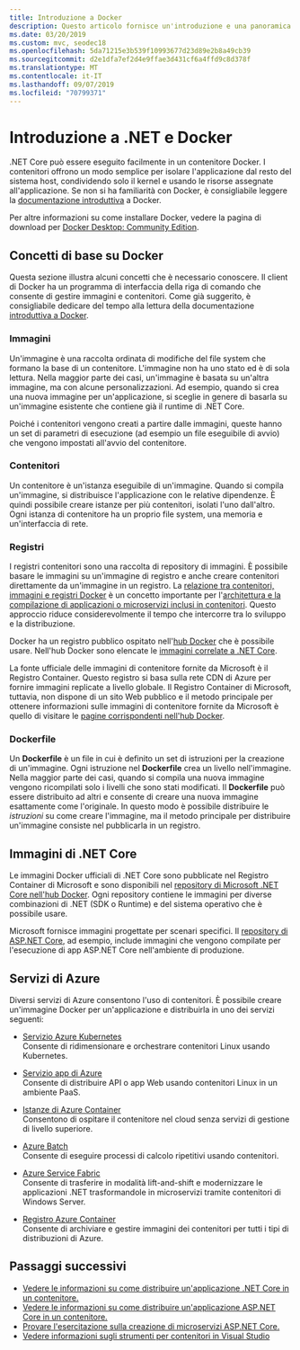 ```yaml
---
title: Introduzione a Docker
description: Questo articolo fornisce un'introduzione e una panoramica di Docker nel contesto di un'applicazione .NET Core.
ms.date: 03/20/2019
ms.custom: mvc, seodec18
ms.openlocfilehash: 5da71215e3b539f10993677d23d89e2b8a49cb39
ms.sourcegitcommit: d2e1dfa7ef2d4e9ffae3d431cf6a4ffd9c8d378f
ms.translationtype: MT
ms.contentlocale: it-IT
ms.lasthandoff: 09/07/2019
ms.locfileid: "70799371"
---
```

# <a name="introduction-to-net-and-docker"></a>Introduzione a .NET e Docker

.NET Core può essere eseguito facilmente in un contenitore Docker. I contenitori offrono un modo semplice per isolare l'applicazione dal resto del sistema host, condividendo solo il kernel e usando le risorse assegnate all'applicazione. Se non si ha familiarità con Docker, è consigliabile leggere la [documentazione introduttiva](https://docs.docker.com/engine/docker-overview/) a Docker.

Per altre informazioni su come installare Docker, vedere la pagina di download per [Docker Desktop: Community Edition](https://www.docker.com/products/docker-desktop).

## <a name="docker-basics"></a>Concetti di base su Docker

Questa sezione illustra alcuni concetti che è necessario conoscere. Il client di Docker ha un programma di interfaccia della riga di comando che consente di gestire immagini e contenitori. Come già suggerito, è consigliabile dedicare del tempo alla lettura della documentazione [introduttiva a Docker](https://docs.docker.com/engine/docker-overview/). 

### <a name="images"></a>Immagini

Un'immagine è una raccolta ordinata di modifiche del file system che formano la base di un contenitore. L'immagine non ha uno stato ed è di sola lettura. Nella maggior parte dei casi, un'immagine è basata su un'altra immagine, ma con alcune personalizzazioni. Ad esempio, quando si crea una nuova immagine per un'applicazione, si sceglie in genere di basarla su un'immagine esistente che contiene già il runtime di .NET Core.

Poiché i contenitori vengono creati a partire dalle immagini, queste hanno un set di parametri di esecuzione (ad esempio un file eseguibile di avvio) che vengono impostati all'avvio del contenitore.

### <a name="containers"></a>Contenitori

Un contenitore è un'istanza eseguibile di un'immagine. Quando si compila un'immagine, si distribuisce l'applicazione con le relative dipendenze. È quindi possibile creare istanze per più contenitori, isolati l'uno dall'altro. Ogni istanza di contenitore ha un proprio file system, una memoria e un'interfaccia di rete.

### <a name="registries"></a>Registri

I registri contenitori sono una raccolta di repository di immagini. È possibile basare le immagini su un'immagine di registro e anche creare contenitori direttamente da un'immagine in un registro. La [relazione tra contenitori, immagini e registri Docker](../../architecture/microservices/container-docker-introduction/docker-containers-images-registries.md) è un concetto importante per l'[architettura e la compilazione di applicazioni o microservizi inclusi in contenitori](../../architecture/microservices/architect-microservice-container-applications/index.md). Questo approccio riduce considerevolmente il tempo che intercorre tra lo sviluppo e la distribuzione.

Docker ha un registro pubblico ospitato nell'[hub Docker](https://hub.docker.com/) che è possibile usare. Nell'hub Docker sono elencate le [immagini correlate a .NET Core](https://hub.docker.com/_/microsoft-dotnet-core/). 

La fonte ufficiale delle immagini di contenitore fornite da Microsoft è il Registro Container. Questo registro si basa sulla rete CDN di Azure per fornire immagini replicate a livello globale. Il Registro Container di Microsoft, tuttavia, non dispone di un sito Web pubblico e il metodo principale per ottenere informazioni sulle immagini di contenitore fornite da Microsoft è quello di visitare le [pagine corrispondenti nell'hub Docker](https://hub.docker.com/_/microsoft-dotnet-core/).

### <a name="dockerfile"></a>Dockerfile

Un **Dockerfile** è un file in cui è definito un set di istruzioni per la creazione di un'immagine. Ogni istruzione nel **Dockerfile** crea un livello nell'immagine. Nella maggior parte dei casi, quando si compila una nuova immagine vengono ricompilati solo i livelli che sono stati modificati. Il **Dockerfile** può essere distribuito ad altri e consente di creare una nuova immagine esattamente come l'originale. In questo modo è possibile distribuire le *istruzioni* su come creare l'immagine, ma il metodo principale per distribuire un'immagine consiste nel pubblicarla in un registro.

## <a name="net-core-images"></a>Immagini di .NET Core

Le immagini Docker ufficiali di .NET Core sono pubblicate nel Registro Container di Microsoft e sono disponibili nel [repository di Microsoft .NET Core nell'hub Docker](https://hub.docker.com/_/microsoft-dotnet-core/). Ogni repository contiene le immagini per diverse combinazioni di .NET (SDK o Runtime) e del sistema operativo che è possibile usare. 

Microsoft fornisce immagini progettate per scenari specifici. Il [repository di ASP.NET Core](https://hub.docker.com/_/microsoft-dotnet-core-aspnet/), ad esempio, include immagini che vengono compilate per l'esecuzione di app ASP.NET Core nell'ambiente di produzione.

## <a name="azure-services"></a>Servizi di Azure

Diversi servizi di Azure consentono l'uso di contenitori. È possibile creare un'immagine Docker per un'applicazione e distribuirla in uno dei servizi seguenti:

* [Servizio Azure Kubernetes](https://azure.microsoft.com/services/kubernetes-service/)\
Consente di ridimensionare e orchestrare contenitori Linux usando Kubernetes.

* [Servizio app di Azure](https://azure.microsoft.com/services/app-service/containers/)\
Consente di distribuire API o app Web usando contenitori Linux in un ambiente PaaS.

* [Istanze di Azure Container](https://azure.microsoft.com/services/container-instances/)\
Consentono di ospitare il contenitore nel cloud senza servizi di gestione di livello superiore.

* [Azure Batch](https://azure.microsoft.com/services/batch/)\
Consente di eseguire processi di calcolo ripetitivi usando contenitori.

* [Azure Service Fabric](https://azure.microsoft.com/services/service-fabric/)\
Consente di trasferire in modalità lift-and-shift e modernizzare le applicazioni .NET trasformandole in microservizi tramite contenitori di Windows Server.

* [Registro Azure Container](https://azure.microsoft.com/services/container-registry/)\
Consente di archiviare e gestire immagini dei contenitori per tutti i tipi di distribuzioni di Azure.

## <a name="next-steps"></a>Passaggi successivi

* [Vedere le informazioni su come distribuire un'applicazione .NET Core in un contenitore.](build-docker-netcore-container.md)
* [Vedere le informazioni su come distribuire un'applicazione ASP.NET Core in un contenitore.](/aspnet/core/host-and-deploy/docker/building-net-docker-images)
* [Provare l'esercitazione sulla creazione di microservizi ASP.NET Core.](https://dotnet.microsoft.com/learn/web/aspnet-microservice-tutorial/intro)
* [Vedere informazioni sugli strumenti per contenitori in Visual Studio](/visualstudio/containers/overview)
